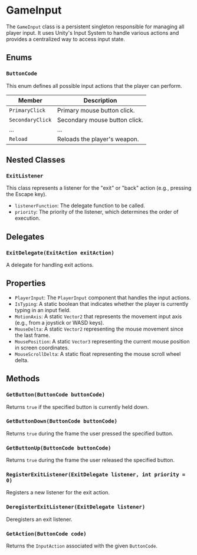 # GameInput

The `GameInput` class is a persistent singleton responsible for managing all player input. It uses Unity's Input System to handle various actions and provides a centralized way to access input state.

## Enums

### `ButtonCode`

This enum defines all possible input actions that the player can perform.

| Member | Description |
| --- | --- |
| `PrimaryClick` | Primary mouse button click. |
| `SecondaryClick` | Secondary mouse button click. |
| ... | ... |
| `Reload` | Reloads the player's weapon. |

## Nested Classes

### `ExitListener`

This class represents a listener for the "exit" or "back" action (e.g., pressing the Escape key).

-   `listenerFunction`: The delegate function to be called.
-   `priority`: The priority of the listener, which determines the order of execution.

## Delegates

### `ExitDelegate(ExitAction exitAction)`

A delegate for handling exit actions.

## Properties

-   `PlayerInput`: The `PlayerInput` component that handles the input actions.
-   `IsTyping`: A static boolean that indicates whether the player is currently typing in an input field.
-   `MotionAxis`: A static `Vector2` that represents the movement input axis (e.g., from a joystick or WASD keys).
-   `MouseDelta`: A static `Vector2` representing the mouse movement since the last frame.
-   `MousePosition`: A static `Vector3` representing the current mouse position in screen coordinates.
-   `MouseScrollDelta`: A static float representing the mouse scroll wheel delta.

## Methods

### `GetButton(ButtonCode buttonCode)`

Returns `true` if the specified button is currently held down.

### `GetButtonDown(ButtonCode buttonCode)`

Returns `true` during the frame the user pressed the specified button.

### `GetButtonUp(ButtonCode buttonCode)`

Returns `true` during the frame the user released the specified button.

### `RegisterExitListener(ExitDelegate listener, int priority = 0)`

Registers a new listener for the exit action.

### `DeregisterExitListener(ExitDelegate listener)`

Deregisters an exit listener.

### `GetAction(ButtonCode code)`

Returns the `InputAction` associated with the given `ButtonCode`.
